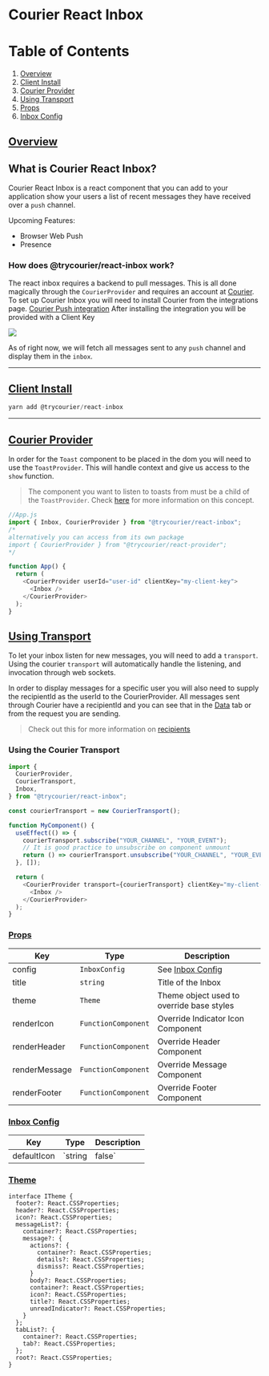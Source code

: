 # Courier React Inbox

# Table of Contents

1. [Overview](#overview)
2. [Client Install](#client-install)
3. [Courier Provider](#courier-provider)
4. [Using Transport](#using-transport)
5. [Props](#props)
6. [Inbox Config](#config)

## [Overview](#overview)

## What is Courier React Inbox?

Courier React Inbox is a react component that you can add to your application show your users a list of recent messages they have received over a `push` channel.

Upcoming Features:

- Browser Web Push
- Presence

### How does @trycourier/react-inbox work?

The react inbox requires a backend to pull messages. This is all done magically through the `CourierProvider` and requires an account at [Courier](https://www.courier.com). To set up Courier Inbox you will need to install Courier from the integrations page. [Courier Push integration](https://app.courier.com/integrations/courier)
After installing the integration you will be provided with a Client Key

<img src="https://user-images.githubusercontent.com/16184018/109491559-8f8ee600-7a3e-11eb-9aa4-742639274fde.png" />

As of right now, we will fetch all messages sent to any `push` channel and display them in the `inbox`.

<hr>

## [Client Install](#client-install)

```js
yarn add @trycourier/react-inbox
```

<hr>

## [Courier Provider](#courier-provider)

In order for the `Toast` component to be placed in the dom you will need to use the `ToastProvider`. This will handle context and give us access to the `show` function.

> The component you want to listen to toasts from must be a child of the `ToastProvider`.
> Check [here](https://reactjs.org/docs/context.html#contextprovider) for more information on this concept.

```js
//App.js
import { Inbox, CourierProvider } from "@trycourier/react-inbox";
/*
alternatively you can access from its own package
import { CourierProvider } from "@trycourier/react-provider";
*/

function App() {
  return (
    <CourierProvider userId="user-id" clientKey="my-client-key">
      <Inbox />
    </CourierProvider>
  );
}
```

## [Using Transport](#using-transport)

To let your inbox listen for new messages, you will need to add a `transport`. Using the courier `transport` will automatically handle the listening, and invocation through web sockets.

In order to display messages for a specific user you will also need to supply the recipientId as the userId to the CourierProvider. All messages sent through Courier have a recipientId and you can see that in the [Data](https://app.courier.com/data/messages) tab or from the request you are sending.

> Check out this for more information on [recipients](https://help.courier.com/en/articles/4397413-how-to-send-a-notification#3-the-recipient-id)

### Using the Courier Transport

```js
import {
  CourierProvider,
  CourierTransport,
  Inbox,
} from "@trycourier/react-inbox";

const courierTransport = new CourierTransport();

function MyComponent() {
  useEffect(() => {
    courierTransport.subscribe("YOUR_CHANNEL", "YOUR_EVENT");
    // It is good practice to unsubscribe on component unmount
    return () => courierTransport.unsubscribe("YOUR_CHANNEL", "YOUR_EVENT");
  }, []);

  return (
    <CourierProvider transport={courierTransport} clientKey="my-client-key">
      <Inbox />
    </CourierProvider>
  );
}
```

### [Props](#props)

| Key           | Type                | Description                               |
| ------------- | ------------------- | ----------------------------------------- |
| config        | `InboxConfig`       | See [Inbox Config](#config)               |
| title         | `string`            | Title of the Inbox                        |
| theme         | `Theme`             | Theme object used to override base styles |
| renderIcon    | `FunctionComponent` | Override Indicator Icon Component         |
| renderHeader  | `FunctionComponent` | Override Header Component                 |
| renderMessage | `FunctionComponent` | Override Message Component                |
| renderFooter  | `FunctionComponent` | Override Footer Component                 |

### [Inbox Config](#config)

| Key         | Type             | Description                               |
| ----------- | ---------------- | ----------------------------------------- |
| defaultIcon | `string | false` | Default Icon to use if no Icon is present |

### [Theme](#theme)

```
interface ITheme {
  footer?: React.CSSProperties;
  header?: React.CSSProperties;
  icon?: React.CSSProperties;
  messageList?: {
    container?: React.CSSProperties;
    message?: {
      actions?: {
        container?: React.CSSProperties;
        details?: React.CSSProperties;
        dismiss?: React.CSSProperties;
      }
      body?: React.CSSProperties;
      container?: React.CSSProperties;
      icon?: React.CSSProperties;
      title?: React.CSSProperties;
      unreadIndicator?: React.CSSProperties;
    }
  };
  tabList?: {
    container?: React.CSSProperties;
    tab?: React.CSSProperties;
  };
  root?: React.CSSProperties;
}
```
